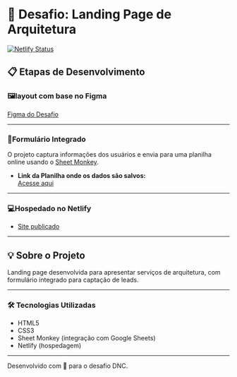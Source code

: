 # 🚀 Desafio: Landing Page de Arquitetura

[![Netlify Status](https://api.netlify.com/api/v1/badges/0a9b48df-6ab8-415d-938d-6e3d7a021b69/deploy-status)](https://app.netlify.com/projects/rid220157/deploys)

## 📋 Etapas de Desenvolvimento

### 🖼️layout com base no Figma

[Figma do Desafio](https://www.figma.com/design/0FRiZbs30dfSniazKiM1rM/Desafio-1---Desenvolva-uma-Landing-Page?node-id=1-3&t=W3BxctZUGk3Adhtz-0)

---

### 📜Formulário Integrado

O projeto captura informações dos usuários e envia para uma planilha online usando o [Sheet Monkey](https://docs.google.com/spreadsheets/d/11YKAITSF1pjFMMlHOJ5FI8sxfu7GFAFJtNmlUTCcmG0/edit?usp=sharing).

- **Link da Planilha onde os dados são salvos:**  
  [Acesse aqui](https://docs.google.com/spreadsheets/d/11YKAITSF1pjFMMlHOJ5FI8sxfu7GFAFJtNmlUTCcmG0/edit?usp=sharing)

---

### 💻Hospedado no Netlify

- [Site publicado](https://rid220157.netlify.app/)

---

## 💡 Sobre o Projeto

Landing page desenvolvida para apresentar serviços de arquitetura, com formulário integrado para captação de leads.

---

### 🛠️ Tecnologias Utilizadas

- HTML5
- CSS3
- Sheet Monkey (integração com Google Sheets)
- Netlify (hospedagem)

---

Desenvolvido com 💙 para o desafio DNC.
